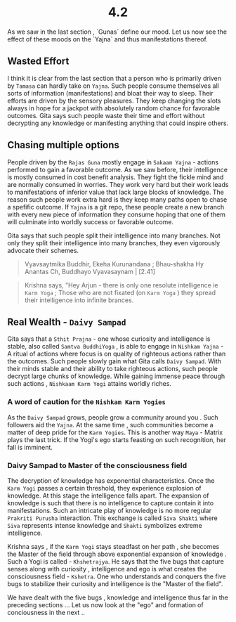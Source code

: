 <center><h1>4.2</h1></center>
As we saw in the last section , `Gunas` define our mood. Let us now see the effect of these moods on the `Yajna` and thus manifestations thereof. 

## Wasted Effort

I think it is clear from the last section that a person who is primarily driven by `Tamasa` can hardly take on `Yajna`. Such people consume themselves all sorts of information (manifestations) and bloat their way to sleep. Their efforts are driven by the sensory pleasures. They keep changing the slots always in hope for a jackpot with absolutely random chance for favorable outcomes. Gita says such people waste their time and effort without decrypting any knowledge or manifesting anything that could inspire others. 


## Chasing multiple options 

People driven by the `Rajas Guna` mostly engage in `Sakaam Yajna` - actions performed to gain a favorable outcome. As we saw before, their intelligence is mostly consumed in cost benefit analysis. They fight the fickle mind and are normally consumed in worries. They work very hard but their work leads to manifestations of inferior value that lack large blocks of knowledge. The reason such people work extra hard is they keep many paths open to chase a spefific outcome. If `Yajna` is a git repo, these people create a new branch with every new piece of information they consume hoping that one of them will culminate into worldly success or favorable outcome. 

Gita says that such people split their intelligence into many branches. Not only they split their intelligence into many branches, they even vigorously advocate their schemes. 

> Vyavsaytmika Buddhir, Ekeha Kurunandana ; Bhau-shakha Hy Anantas Ch, Buddhayo Vyavasaynam | [2.41]

> Krishna says, "Hey Arjun - there is only one resolute intelligence ie `Karm Yoga` ; Those who are not fixated (on `Karm Yoga` ) they spread their intelligence into infinite brances. 

## Real Wealth  - `Daivy Sampad`

Gita says that a `Sthit Prajna` - one whose curiosity and intelligence is stable, also called `Samtva BuddhiYoga` , is able to engage in `Nishkam Yajna` - A ritual of actions where focus is on quality of righteous actions rather than the outcomes. Such people slowly gain what Gita calls `Daivy Sampad`. With their minds stable and their ability to take righteous actions, such people decrypt large chunks of knowledge. While gaining immense peace through such actions , `Nishkaam Karm Yogi` attains worldly riches. 

### A word of caution for the `Nishkam Karm Yogies`

As the `Daivy Sampad` grows, people grow a community around you . Such followers aid the `Yajna`. At the same time , such communities become a matter of deep pride for the `Karm Yogies`. This is another way `Maya` - Matrix plays the last trick. If the Yogi's ego starts feasting on such recognition, her fall is imminent. 

### Daivy Sampad to Master of the consciousness field

The decryption of knowledge has exponential characteristics. Once the `Karm Yogi` passes a certain threshold, they experience explosion of knowledge. At this stage the intelligence falls apart. The expansion of knowledge is such that there is no intelligence to capture contain it into manifestations. Such an intricate play of knowledge is no more regular `Prakriti Purusha` interaction. This exchange is called `Siva Shakti` where `Siva` represents intense knowledge and `Shakti` symbolizes extreme intelligence.

Krishna says , if the `Karm Yogi` stays steadfast on her  path , she becomes the Master of the field through above exponential expansion of knowledge . Such a Yogi is called - `Khshetrajya`. He says that the five bugs that capture senses along with curiosity , intelligence and ego is what creates the consciousness field - `Kshetra`. One who understands and conquers the five bugs to stabilize their curiosity and intelligence is the "Master of the field".


We have dealt with the five bugs , knowledge and intelligence thus far in the preceding sections ... Let us now look at the "ego" and formation of conciousness in the next .. 
